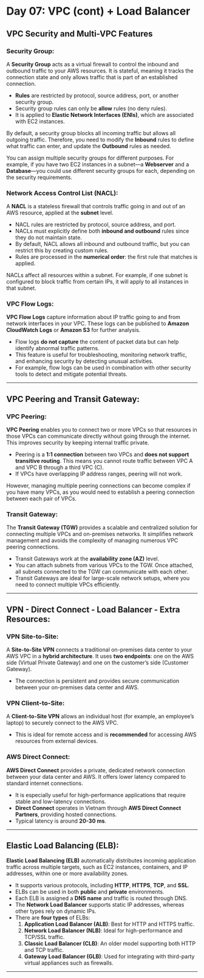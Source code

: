 # Day 07: VPC (cont) + Load Balancer

## VPC Security and Multi-VPC Features

### Security Group:
A **Security Group** acts as a virtual firewall to control the inbound and outbound traffic to your AWS resources. It is stateful, meaning it tracks the connection state and only allows traffic that is part of an established connection.

- **Rules** are restricted by protocol, source address, port, or another security group.
- Security group rules can only be **allow** rules (no deny rules).
- It is applied to **Elastic Network Interfaces (ENIs)**, which are associated with EC2 instances.

By default, a security group blocks all incoming traffic but allows all outgoing traffic. Therefore, you need to modify the **Inbound** rules to define what traffic can enter, and update the **Outbound** rules as needed.

You can assign multiple security groups for different purposes. For example, if you have two EC2 instances in a subnet—a **Webserver** and a **Database**—you could use different security groups for each, depending on the security requirements.

### Network Access Control List (NACL):
A **NACL** is a stateless firewall that controls traffic going in and out of an AWS resource, applied at the **subnet** level.

- NACL rules are restricted by protocol, source address, and port.
- NACLs must explicitly define both **inbound and outbound** rules since they do not maintain state.
- By default, NACL allows all inbound and outbound traffic, but you can restrict this by creating custom rules.
- Rules are processed in the **numerical order**: the first rule that matches is applied.

NACLs affect all resources within a subnet. For example, if one subnet is configured to block traffic from certain IPs, it will apply to all instances in that subnet.

### VPC Flow Logs:
**VPC Flow Logs** capture information about IP traffic going to and from network interfaces in your VPC. These logs can be published to **Amazon CloudWatch Logs** or **Amazon S3** for further analysis.

- Flow logs **do not capture** the content of packet data but can help identify abnormal traffic patterns.
- This feature is useful for troubleshooting, monitoring network traffic, and enhancing security by detecting unusual activities.
- For example, flow logs can be used in combination with other security tools to detect and mitigate potential threats.

---

## VPC Peering and Transit Gateway:

### VPC Peering:
**VPC Peering** enables you to connect two or more VPCs so that resources in those VPCs can communicate directly without going through the internet. This improves security by keeping internal traffic private.

- Peering is a **1:1 connection** between two VPCs and **does not support transitive routing**. This means you cannot route traffic between VPC A and VPC B through a third VPC (C).
- If VPCs have overlapping IP address ranges, peering will not work.

However, managing multiple peering connections can become complex if you have many VPCs, as you would need to establish a peering connection between each pair of VPCs.

### Transit Gateway:
The **Transit Gateway (TGW)** provides a scalable and centralized solution for connecting multiple VPCs and on-premises networks. It simplifies network management and avoids the complexity of managing numerous VPC peering connections.

- Transit Gateways work at the **availability zone (AZ)** level.
- You can attach subnets from various VPCs to the TGW. Once attached, all subnets connected to the TGW can communicate with each other.
- Transit Gateways are ideal for large-scale network setups, where you need to connect multiple VPCs efficiently.

---

## VPN - Direct Connect - Load Balancer - Extra Resources:

### VPN Site-to-Site:
A **Site-to-Site VPN** connects a traditional on-premises data center to your AWS VPC in a **hybrid architecture**. It uses **two endpoints**: one on the AWS side (Virtual Private Gateway) and one on the customer’s side (Customer Gateway).

- The connection is persistent and provides secure communication between your on-premises data center and AWS.

### VPN Client-to-Site:
A **Client-to-Site VPN** allows an individual host (for example, an employee’s laptop) to securely connect to the AWS VPC. 

- This is ideal for remote access and is **recommended** for accessing AWS resources from external devices.

### AWS Direct Connect:
**AWS Direct Connect** provides a private, dedicated network connection between your data center and AWS. It offers lower latency compared to standard internet connections.

- It is especially useful for high-performance applications that require stable and low-latency connections.
- **Direct Connect** operates in Vietnam through **AWS Direct Connect Partners**, providing hosted connections.
- Typical latency is around **20-30 ms**.

---

## Elastic Load Balancing (ELB):
**Elastic Load Balancing (ELB)** automatically distributes incoming application traffic across multiple targets, such as EC2 instances, containers, and IP addresses, within one or more availability zones.

- It supports various protocols, including **HTTP**, **HTTPS**, **TCP**, and **SSL**.
- ELBs can be used in both **public** and **private** environments.
- Each ELB is assigned a **DNS name** and traffic is routed through DNS.
- The **Network Load Balancer** supports static IP addresses, whereas other types rely on dynamic IPs.
- There are **four types** of ELBs:
  1. **Application Load Balancer (ALB)**: Best for HTTP and HTTPS traffic.
  2. **Network Load Balancer (NLB)**: Ideal for high-performance and TCP/SSL traffic.
  3. **Classic Load Balancer (CLB)**: An older model supporting both HTTP and TCP traffic.
  4. **Gateway Load Balancer (GLB)**: Used for integrating with third-party virtual appliances such as firewalls.

---
